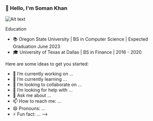 ### 👋 Hello, I'm Soman Khan


<img alt="Alt text" src="<https://img.shields.io/badge/LinkedIn-0A66C2.svg?style=for-the-badge&logo=LinkedIn&logoColor=white>"/>


Education
- 📚 Oregon State University | BS in Computer Science | Expected Graduation June 2023
- 🎓 University of Texas at Dallas | BS in Finance | 2016 - 2020




Here are some ideas to get you started:

- 🔭 I’m currently working on ... 
- 🌱 I’m currently learning ...
- 👯 I’m looking to collaborate on ...
- 🤔 I’m looking for help with ...
- 💬 Ask me about ...
- 📫 How to reach me: ...
- 😄 Pronouns: ...
- ⚡ Fun fact: ...
-->

